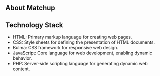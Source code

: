 
## About Matchup


## Technology Stack

- HTML: Primary markup language for creating web pages.
- CSS: Style sheets for defining the presentation of HTML documents.
- Bulma: CSS framework for responsive web design.
- JavaScript: Core language for web development, enabling dynamic behavior.
- PHP: Server-side scripting language for generating dynamic web content.